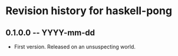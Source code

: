 # Revision history for haskell-pong

## 0.1.0.0 -- YYYY-mm-dd

* First version. Released on an unsuspecting world.
